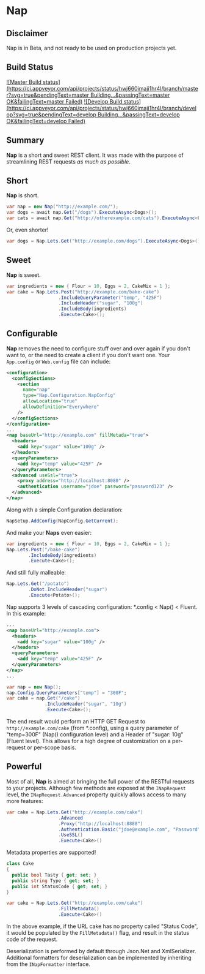 Nap
========


## Disclaimer

Nap is in Beta, and not ready to be used on production projects yet.

## Build Status
[![Master Build status](https://ci.appveyor.com/api/projects/status/hwj660imaji1hr4l/branch/master?svg=true&pendingText=master Building...&passingText=master OK&failingText=master Failed)](https://ci.appveyor.com/project/mandest/Nap/branch/master) [![Develop Build status](https://ci.appveyor.com/api/projects/status/hwj660imaji1hr4l/branch/develop?svg=true&pendingText=develop Building...&passingText=develop OK&failingText=develop Failed)](https://ci.appveyor.com/project/mandest/Nap/branch/develop)

## Summary

**Nap** is a short and sweet REST client.  It was made with the purpose of streamlining REST requests *as much as possible*.

## Short

**Nap** is short.

```c#
var nap = new Nap("http://example.com/");
var dogs = await nap.Get("/dogs").ExecuteAsync<Dogs>();
var cats = await nap.Get("http://otherexample.com/cats").ExecuteAsync<Cats>();
```

Or, even shorter!

```c#
var dogs = Nap.Lets.Get("http://example.com/dogs").ExecuteAsync<Dogs>()
```

## Sweet

**Nap** is sweet.

```c#
var ingredients = new { Flour = 10, Eggs = 2, CakeMix = 1 };
var cake = Nap.Lets.Post("http://example.com/bake-cake")
                   .IncludeQueryParameter("temp", "425F")
                   .IncludeHeader("sugar", "100g")
                   .IncludeBody(ingredients)
                   .Execute<Cake>();
```

## Configurable

**Nap** removes the need to configure stuff over and over again if you don't want to, or the need to create a client if you don't want one.  Your `App.config` or `Web.config` file can include:

```xml
<configuration>
  <configSections>
    <section 
      name="nap" 
      type="Nap.Configuration.NapConfig" 
      allowLocation="true" 
      allowDefinition="Everywhere"
    />
  </configSections>
</configuration>
...
<nap baseUrl="http://example.com" fillMetada="true">
  <headers>
    <add key="sugar" value="100g" />
  </headers>
  <queryParameters>
    <add key="temp" value="425F" />
  </queryParameters>
  <advanced useSsl="true">
    <proxy address="http://localhost:8080" />
    <authentication username="jdoe" password="password123" />
  </advanced>
</nap>
```

Along with a simple Configuration declaration:
```c#
NapSetup.AddConfig(NapConfig.GetCurrent);
```

And make your **Naps** even easier:

```c#
var ingredients = new { Flour = 10, Eggs = 2, CakeMix = 1 };
Nap.Lets.Post("/bake-cake")
        .IncludeBody(ingredients)
        .Execute<Cake>();
```

And still fully malleable:

```c#
Nap.Lets.Get("/potato")
        .DoNot.IncludeHeader("sugar")
        .Execute<Potato>();
```

Nap supports 3 levels of cascading configuration: *.config < Nap() < Fluent.  In this example:

```xml
...
<nap baseUrl="http://example.com">
  <headers>
    <add key="sugar" value="100g" />
  </headers>
  <queryParameters>
    <add key="temp" value="425F" />
  </queryParameters>
</nap>
...
```

```c#
var nap = new Nap();
nap.Config.QueryParameters["temp"] = "300F";
var cake = nap.Get("/cake")
              .IncludeHeader("sugar", "10g")
              .Execute<Cake>();
```

The end result would perform an HTTP GET Request to `http://example.com/cake` (from *.config), using a query parameter of "temp=300F" (Nap() configuration level) and a Header of "sugar: 10g" (Fluent level).  This allows for a high degree of customization on a per-request or per-scope basis.

## Powerful

Most of all, **Nap** is aimed at bringing the full power of the RESTful requests to your projects.  Although few methods are exposed at the `INapRequest` level, the `INapRequest.Advanced` property quickly allows access to many more features:

```c#
var cake = Nap.Lets.Get("http://example.com/cake")
                   .Advanced
                   .Proxy("http://localhost:8888")
                   .Authentication.Basic("jdoe@example.com", "Password")
                   .UseSSL()
                   .Execute<Cake>()
```

Metadata properties are supported!

```c#
class Cake
{
  public bool Tasty { get; set; }
  public string Type { get; set; }
  public int StatusCode { get; set; }
}

var cake = Nap.Lets.Get("http://example.com/cake")
                   .FillMetadata()
                   .Execute<Cake>()
```

In the above example, if the URL cake has no property called "Status Code", it would be populated by the `FillMetadata()` flag, and result in the status code of the request.

Deserialization is performed by default through Json.Net and XmlSerializer.  Additional formatters for deserialization can be implemented by inheriting from the `INapFormatter` interface.
